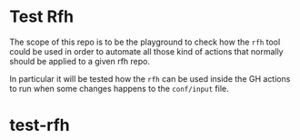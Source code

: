 # Test Rfh

The scope of this repo is to be the playground to check how the `rfh` tool could be used in order to automate all those kind of actions that normally should be applied to a given rfh repo.

In particular it will be tested how the `rfh` can be used inside the GH actions to run when some changes happens to the `conf/input` file.
# test-rfh

